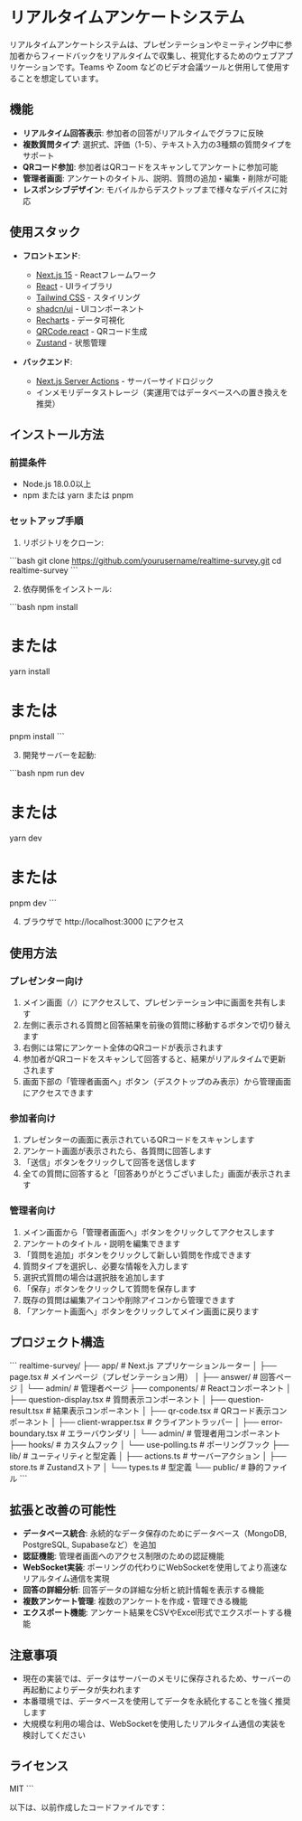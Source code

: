 # リアルタイムアンケートシステム

リアルタイムアンケートシステムは、プレゼンテーションやミーティング中に参加者からフィードバックをリアルタイムで収集し、視覚化するためのウェブアプリケーションです。Teams や Zoom などのビデオ会議ツールと併用して使用することを想定しています。

## 機能

- **リアルタイム回答表示**: 参加者の回答がリアルタイムでグラフに反映
- **複数質問タイプ**: 選択式、評価（1-5）、テキスト入力の3種類の質問タイプをサポート
- **QRコード参加**: 参加者はQRコードをスキャンしてアンケートに参加可能
- **管理者画面**: アンケートのタイトル、説明、質問の追加・編集・削除が可能
- **レスポンシブデザイン**: モバイルからデスクトップまで様々なデバイスに対応

## 使用スタック

- **フロントエンド**:
  - [Next.js 15](https://nextjs.org/) - Reactフレームワーク
  - [React](https://reactjs.org/) - UIライブラリ
  - [Tailwind CSS](https://tailwindcss.com/) - スタイリング
  - [shadcn/ui](https://ui.shadcn.com/) - UIコンポーネント
  - [Recharts](https://recharts.org/) - データ可視化
  - [QRCode.react](https://www.npmjs.com/package/qrcode.react) - QRコード生成
  - [Zustand](https://zustand-demo.pmnd.rs/) - 状態管理

- **バックエンド**:
  - [Next.js Server Actions](https://nextjs.org/docs/app/building-your-application/data-fetching/server-actions) - サーバーサイドロジック
  - インメモリデータストレージ（実運用ではデータベースへの置き換えを推奨）

## インストール方法

### 前提条件

- Node.js 18.0.0以上
- npm または yarn または pnpm

### セットアップ手順

1. リポジトリをクローン:

\`\`\`bash
git clone https://github.com/yourusername/realtime-survey.git
cd realtime-survey
\`\`\`

2. 依存関係をインストール:

\`\`\`bash
npm install
# または
yarn install
# または
pnpm install
\`\`\`

3. 開発サーバーを起動:

\`\`\`bash
npm run dev
# または
yarn dev
# または
pnpm dev
\`\`\`

4. ブラウザで http://localhost:3000 にアクセス

## 使用方法

### プレゼンター向け

1. メイン画面（`/`）にアクセスして、プレゼンテーション中に画面を共有します
2. 左側に表示される質問と回答結果を前後の質問に移動するボタンで切り替えます
3. 右側には常にアンケート全体のQRコードが表示されます
4. 参加者がQRコードをスキャンして回答すると、結果がリアルタイムで更新されます
5. 画面下部の「管理者画面へ」ボタン（デスクトップのみ表示）から管理画面にアクセスできます

### 参加者向け

1. プレゼンターの画面に表示されているQRコードをスキャンします
2. アンケート画面が表示されたら、各質問に回答します
3. 「送信」ボタンをクリックして回答を送信します
4. 全ての質問に回答すると「回答ありがとうございました」画面が表示されます

### 管理者向け

1. メイン画面から「管理者画面へ」ボタンをクリックしてアクセスします
2. アンケートのタイトル・説明を編集できます
3. 「質問を追加」ボタンをクリックして新しい質問を作成できます
4. 質問タイプを選択し、必要な情報を入力します
5. 選択式質問の場合は選択肢を追加します
6. 「保存」ボタンをクリックして質問を保存します
7. 既存の質問は編集アイコンや削除アイコンから管理できます
8. 「アンケート画面へ」ボタンをクリックしてメイン画面に戻ります

## プロジェクト構造

\`\`\`
realtime-survey/
├── app/                    # Next.js アプリケーションルーター
│   ├── page.tsx            # メインページ（プレゼンテーション用）
│   ├── answer/             # 回答ページ
│   └── admin/              # 管理者ページ
├── components/             # Reactコンポーネント
│   ├── question-display.tsx    # 質問表示コンポーネント
│   ├── question-result.tsx     # 結果表示コンポーネント
│   ├── qr-code.tsx             # QRコード表示コンポーネント
│   ├── client-wrapper.tsx      # クライアントラッパー
│   ├── error-boundary.tsx      # エラーバウンダリ
│   └── admin/                  # 管理者用コンポーネント
├── hooks/                  # カスタムフック
│   └── use-polling.ts      # ポーリングフック
├── lib/                    # ユーティリティと型定義
│   ├── actions.ts          # サーバーアクション
│   ├── store.ts            # Zustandストア
│   └── types.ts            # 型定義
└── public/                 # 静的ファイル
\`\`\`

## 拡張と改善の可能性

- **データベース統合**: 永続的なデータ保存のためにデータベース（MongoDB, PostgreSQL, Supabaseなど）を追加
- **認証機能**: 管理者画面へのアクセス制限のための認証機能
- **WebSocket実装**: ポーリングの代わりにWebSocketを使用してより高速なリアルタイム通信を実現
- **回答の詳細分析**: 回答データの詳細な分析と統計情報を表示する機能
- **複数アンケート管理**: 複数のアンケートを作成・管理できる機能
- **エクスポート機能**: アンケート結果をCSVやExcel形式でエクスポートする機能

## 注意事項

- 現在の実装では、データはサーバーのメモリに保存されるため、サーバーの再起動によりデータが失われます
- 本番環境では、データベースを使用してデータを永続化することを強く推奨します
- 大規模な利用の場合は、WebSocketを使用したリアルタイム通信の実装を検討してください

## ライセンス

MIT
\`\`\`

以下は、以前作成したコードファイルです：
